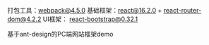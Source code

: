 打包工具：webpack@4.5.0
基础框架：react@16.2.0 + react-router-dom@4.2.2
UI框架： react-bootstrap@0.32.1

基于ant-design的PC端网站框架demo
